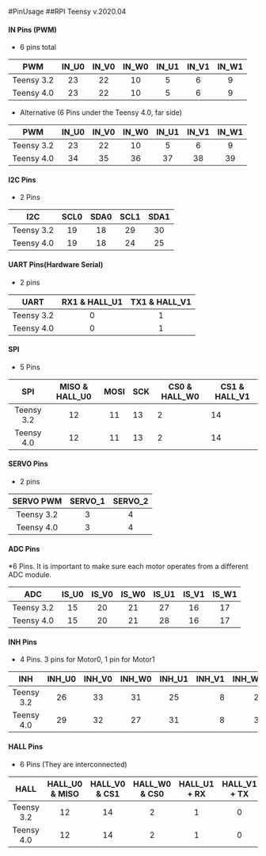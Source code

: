 #PinUsage
##RPI Teensy v.2020.04

#### IN Pins (PWM)
* 6 pins total

| PWM     | IN_U0 | IN_V0 | IN_W0 | IN_U1 | IN_V1 | IN_W1 |
|:----------:|:-----:|:-----:|:-----:|:-----:|:-----:|:-----:|
| Teensy 3.2 |   23  |   22  |   10  |   5   |   6   |   9   |
| Teensy 4.0 |   23  |   22  |   10  |   5   |   6   |   9   |

* Alternative (6 Pins under the Teensy 4.0, far side)

| PWM     | IN_U0 | IN_V0 | IN_W0 | IN_U1 | IN_V1 | IN_W1 |
|:----------:|:-----:|:-----:|:-----:|:-----:|:-----:|:-----:|
| Teensy 3.2 |   23  |   22  |   10  |   5   |   6   |   9   |
| Teensy 4.0 |   34  |   35  |   36  |   37   |   38   |  39   |

#### I2C Pins
* 2 Pins

|     I2C    | SCL0 | SDA0 | SCL1 | SDA1|
|:----------:|:----:|:----:|:----:|:----:|
| Teensy 3.2 |  19  |  18  |  29  |  30  |
| Teensy 4.0 |  19  |  18  |  24   | 25  |


#### UART Pins(Hardware Serial)
* 2 pins

|    UART    | RX1 & HALL_U1| TX1 & HALL_V1 |
|:----------:|:---:|:---:|
| Teensy 3.2 |  0  |  1  |
| Teensy 4.0 |  0  |  1  |

#### SPI
* 5 Pins

|     SPI    | MISO & HALL_U0 | MOSI | SCK | CS0 & HALL_W0 | CS1 & HALL_V1 |
|:----------:|:----:|:----:|-----|-----|-----|
| Teensy 3.2 |  12  |  11  | 13  | 2   | 14   |
| Teensy 4.0 |  12  |  11  | 13  | 2   | 14   |


#### SERVO Pins
* 2 pins

|  SERVO PWM | SERVO_1 | SERVO_2 |
|:----------:|:-------:|:-------:|
| Teensy 3.2 |    3    |    4    |
| Teensy 4.0 |    3    |    4    |


#### ADC Pins
*6 Pins. It is important to make sure each motor operates from a different ADC module.

|     ADC    | IS_U0 | IS_V0 | IS_W0 | IS_U1 | IS_V1 | IS_W1 |
|:----------:|:-----:|:-----:|:-----:|:-----:|:-----:|:-----:|
| Teensy 3.2 |   15  |   20  |   21  |   27  |   16  |   17  |
| Teensy 4.0 |   15  |   20  |   21  |   28  |   16  |   17  |

#### INH Pins
* 4 Pins. 3 pins for Motor0, 1 pin for Motor1

|     INH    | INH_U0 | INH_V0 | INH_W0 | INH_U1 | INH_V1 | INH_W1 |
|:----------:|:------:|:------:|:------:|:------:|------:|------:|
| Teensy 3.2 |   26   |   33   |   31   |    25   |    8   |    28   |
| Teensy 4.0 |   29   |   32    |   27   |   31   |    8   |    30  |

#### HALL Pins
* 6 Pins (They are interconnected)

|     HALL    | HALL_U0 & MISO | HALL_V0 & CS1 | HALL_W0 & CS0 | HALL_U1 + RX | HALL_V1 + TX| HALL_W1 |
|:----------:|:-------:|:-------:|:-------:|:-------:|:-------:|:-------:|
| Teensy 3.2 |    12   |    14   |    2   |    1   |    0   |    7   |
| Teensy 4.0 |    12   |    14   |     2   |    1   |    0   |    7   |

